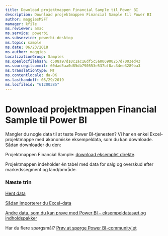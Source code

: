 ```yaml
---
title: Download projektmappen Financial Sample til Power BI
description: Download projektmappen Financial Sample til Power BI
author: maggiesMSFT
manager: kfile
ms.reviewer: amac
ms.service: powerbi
ms.subservice: powerbi-desktop
ms.topic: sample
ms.date: 06/23/2018
ms.author: maggies
LocalizationGroup: Samples
ms.openlocfilehash: c508a97d10c1ac16df5c5a006900257d7003ed43
ms.sourcegitcommit: 60dad5aa0d85db790553e537bf8ac34ee3289ba3
ms.translationtype: MT
ms.contentlocale: da-DK
ms.lasthandoff: 05/29/2019
ms.locfileid: "61200385"
---
```

# <a name="download-the-financial-sample-workbook-for-power-bi"></a>Download projektmappen Financial Sample til Power BI
Mangler du nogle data til at teste Power BI-tjenesten? Vi har en enkel Excel-projektmappe med økonomiske eksempeldata, som du kan downloade.  Sådan downloader du den:

Projektmappen Financial Sample: [download eksemplet direkte](http://go.microsoft.com/fwlink/?LinkID=521962).

Projektmappen indeholder én tabel med data for salg og overskud efter markedssegment og land/område.

### <a name="next-steps"></a>Næste trin
[Hent data](service-get-data.md)

[Sådan importerer du Excel-data](service-excel-workbook-files.md)

[Andre data, som du kan prøve med Power BI – eksempeldatasæt og indholdspakker](sample-datasets.md)

Har du flere spørgsmål? [Prøv at spørge Power BI-community'et](http://community.powerbi.com/)

